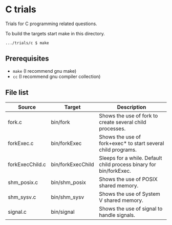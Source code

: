 # C trials

Trials for C programming related questions.

To build the targets start make in this directory.

    .../trials/c $ make


## Prerequisites

- `make` (I recommend gnu make)
- `cc` (I recommend gnu compiler collection)


## File list

|Source         |Target           |Description                                                       |
|---------------|-----------------|------------------------------------------------------------------|
|fork.c         |bin/fork         |Shows the use of fork to create several child processes.          |
|forkExec.c     |bin/forkExec     |Shows the use of fork+exec* to start several child programs.      |
|forkExecChild.c|bin/forkExecChild|Sleeps for a while. Default child process binary for bin/forkExec.|
|shm_posix.c    |bin/shm_posix    |Shows the use of POSIX shared memory.                             |
|shm_sysv.c     |bin/shm_sysv     |Shows the use of System V shared memory.                          |
|signal.c       |bin/signal       |Shows the use of signal to handle signals.                        |
